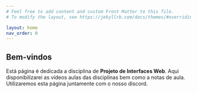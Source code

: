 ```yaml
---
# Feel free to add content and custom Front Matter to this file.
# To modify the layout, see https://jekyllrb.com/docs/themes/#overriding-theme-defaults

layout: home
nav_order: 0
---
```


## Bem-vindos

Está página é dedicada a disciplina de **Projeto de Interfaces Web**. 
Aqui disponibilizarei as vídeos aulas das disciplinas bem como a notas de aula. 
Utilizaremos esta página juntamente com o nosso discord.



